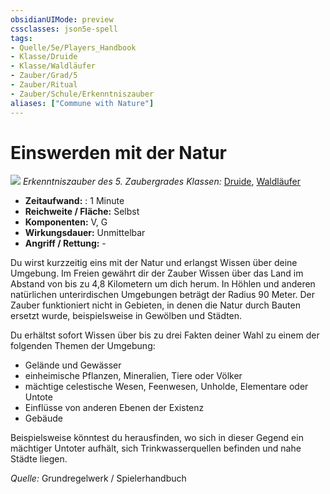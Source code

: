 ```yaml
---
obsidianUIMode: preview
cssclasses: json5e-spell
tags:
- Quelle/5e/Players_Handbook
- Klasse/Druide
- Klasse/Waldläufer
- Zauber/Grad/5
- Zauber/Ritual
- Zauber/Schule/Erkenntniszauber
aliases: ["Commune with Nature"]
---
```

# Einswerden mit der Natur
![](../../../99%20-%20Setup/Files/Bildersammlung/Symbolik/Erkenntniszauber.webp#token)
*Erkenntniszauber des 5. Zaubergrades*
*Klassen:* [Druide](05%20-%20Wikipedia/Kompendium/Charakteroptionen/Klassen/Druide.md), [Waldläufer](../Charakteroptionen/Klassen/Waldläufer.md)

- **Zeitaufwand:** : 1 Minute
- **Reichweite / Fläche:** Selbst
- **Komponenten:** V, G
- **Wirkungsdauer:** Unmittelbar
- **Angriff / Rettung:** -

Du wirst kurzzeitig eins mit der Natur und erlangst Wissen über deine Umgebung. Im Freien gewährt dir der Zauber Wissen über das Land im Abstand von bis zu 4,8 Kilometern um dich herum. In Höhlen und anderen natürlichen unterirdischen Umgebungen beträgt der Radius 90 Meter. Der Zauber funktioniert nicht in Gebieten, in denen die Natur durch Bauten ersetzt wurde, beispielsweise in Gewölben und Städten.

Du erhältst sofort Wissen über bis zu drei Fakten deiner Wahl zu einem der folgenden Themen der Umgebung:

- Gelände und Gewässer 
- einheimische Pflanzen, Mineralien, Tiere oder Völker 
- mächtige celestische Wesen, Feenwesen, Unholde, Elementare oder Untote 
- Einflüsse von anderen Ebenen der Existenz 
- Gebäude

Beispielsweise könntest du herausfinden, wo sich in dieser Gegend ein mächtiger Untoter aufhält, sich Trinkwasserquellen befinden und nahe Städte liegen.

*Quelle:* Grundregelwerk / Spielerhandbuch